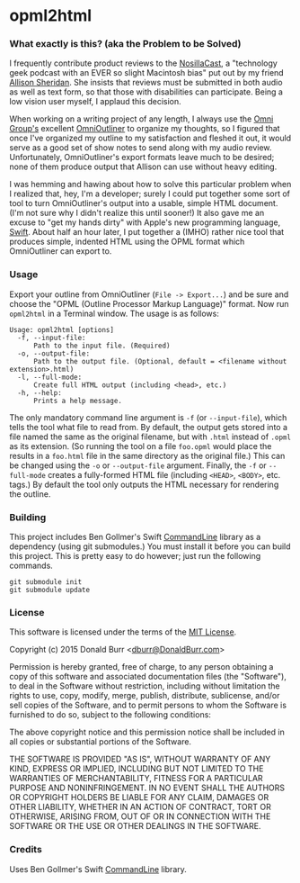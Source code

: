 opml2html
=========

### What exactly is this? (aka the Problem to be Solved)

I frequently contribute product reviews to the [NosillaCast][NC], a "technology geek
podcast with an EVER so slight Macintosh bias" put out by my friend [Allison Sheridan][ALLISON].
She insists that reviews must be submitted in both audio as well as text form, so that those with
disabilities can participate. Being a low vision user myself, I applaud this decision.

When working on a writing project of any length, I always use the [Omni Group's][OMNI] excellent
[OmniOutliner][OO] to organize my thoughts, so I figured that once I've organized my outline to
my satisfaction and fleshed it out, it would serve as a good set of show notes to send along with
my audio review. Unfortunately, OmniOutliner's export formats leave much to be desired; none of
them produce output that Allison can use without heavy editing.

I was hemming and hawing about how to solve this particular problem when I realized that, hey,
I'm a developer; surely I could put together some sort of tool to turn OmniOutliner's output
into a usable, simple HTML document. (I'm not sure why I didn't realize this until sooner!)
It also gave me an excuse to "get my hands dirty" with Apple's new programming language,
[Swift][SWIFT]. About half an hour later, I put together a (IMHO) rather nice tool that produces
simple, indented HTML using the OPML format which OmniOutliner can export to.

### Usage

Export your outline from OmniOutliner (`File -> Export...`) and be sure and choose the
"OPML (Outline Processor Markup Language)" format. Now run `opml2html` in a Terminal
window. The usage is as follows:

```
Usage: opml2html [options]
  -f, --input-file:
      Path to the input file. (Required)
  -o, --output-file:
      Path to the output file. (Optional, default = <filename without extension>.html)
  -l, --full-mode:
      Create full HTML output (including <head>, etc.)
  -h, --help:
      Prints a help message.
```

The only mandatory command line argument is `-f` (or `--input-file`), which tells the
tool what file to read from. By default, the output gets stored into a file named
the same as the original filename, but with `.html` instead of `.opml` as its extension.
(So running the tool on a file `foo.opml` would place the results in a `foo.html` file
in the same directory as the original file.) This can be changed using the `-o` or
`--output-file` argument. Finally, the `-f` or `--full-mode` creates a fully-formed
HTML file (including `<HEAD>`, `<BODY>`, etc. tags.) By default the tool only outputs
the HTML necessary for rendering the outline.

### Building

This project includes Ben Gollmer's Swift [CommandLine][CL] library as a dependency
(using git submodules.) You must install it before you can build this project. This
is pretty easy to do however; just run the following commands.

```
git submodule init
git submodule update
```

### License

This software is licensed under the terms of the [MIT License][MIT].

Copyright (c) 2015 Donald Burr <[dburr@DonaldBurr.com][EMAIL]>

Permission is hereby granted, free of charge, to any person obtaining a copy
of this software and associated documentation files (the "Software"), to deal
in the Software without restriction, including without limitation the rights
to use, copy, modify, merge, publish, distribute, sublicense, and/or sell
copies of the Software, and to permit persons to whom the Software is
furnished to do so, subject to the following conditions:

The above copyright notice and this permission notice shall be included in
all copies or substantial portions of the Software.

THE SOFTWARE IS PROVIDED "AS IS", WITHOUT WARRANTY OF ANY KIND, EXPRESS OR
IMPLIED, INCLUDING BUT NOT LIMITED TO THE WARRANTIES OF MERCHANTABILITY,
FITNESS FOR A PARTICULAR PURPOSE AND NONINFRINGEMENT. IN NO EVENT SHALL THE
AUTHORS OR COPYRIGHT HOLDERS BE LIABLE FOR ANY CLAIM, DAMAGES OR OTHER
LIABILITY, WHETHER IN AN ACTION OF CONTRACT, TORT OR OTHERWISE, ARISING FROM,
OUT OF OR IN CONNECTION WITH THE SOFTWARE OR THE USE OR OTHER DEALINGS IN
THE SOFTWARE.

### Credits

Uses Ben Gollmer's Swift [CommandLine][CL] library.

[ALLISON]: https://twitter.com/podfeet "Allison Sheridan"
[NC]: http://podfeet.com/ "NosillaCast"
[OMNI]: https://www.omnigroup.com "The Omni Group"
[OO]: https://www.omnigroup.com/omnioutliner "OmniOutliner"
[SWIFT]: https://developer.apple.com/swift/ "Swift"
[EMAIL]: mailto:dburr@DonaldBurr.com?subject=opml2html "Email"
[MIT]: http://opensource.org/licenses/MIT "MIT License"
[CL]: https://github.com/jatoben/CommandLine "CommandLine"